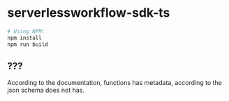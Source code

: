 # serverlessworkflow-sdk-ts

```sh
# Using NPM:
npm install
npm run build
```

## ???
According to the documentation, functions has metadata, according to the json schema does not has. 

